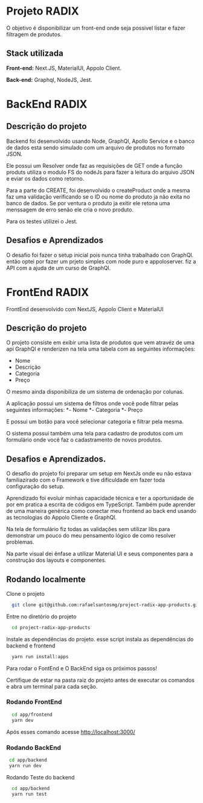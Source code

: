 
# Projeto RADIX

O objetivo é disponibilizar um front-end onde seja possivel listar e fazer filtragem de produtos.
## Stack utilizada

**Front-end:** Next.JS, MaterialUI, Appolo Client.

**Back-end:** Graphql, NodeJS, Jest.

# BackEnd RADIX

## Descrição do projeto

Backend foi desenvolvido usando Node, GraphQl, Apollo Service e o banco de dados
esta sendo simulado com um arquivo de produtos no formato JSON.

Ele possui um Resolver onde faz as requisições de GET onde a função produts utiliza
o modulo FS do nodeJs para fazer a leitura do arquivo JSON e eviar os dados como
retorno.

Para a parte do CREATE, foi desenvolvido o createProduct onde a mesma faz uma validação
verificando se o ID ou nome do produto ja não exita no banco de dados. Se por
ventura o produto ja exitir ele retona uma menssagem de erro senão ele cria o novo 
produto.

Para os testes utilizei o Jest.

## Desafios e Aprendizados

O desafio foi fazer o setup inicial pois nunca tinha trabalhado con GraphQl.
então optei por fazer um prjeto simples com node puro e appoloserver.
fiz a API com a ajuda de um curso de GraphQl.

# FrontEnd RADIX

FrontEnd desenvolvido com NextJS, Appolo Client e MaterialUI

## Descrição do projeto

O projeto consiste em exibir uma lista de produtos que vem atravéz de uma api
GraphQl e renderizen na tela uma tabela com as seguintes informações:

- Nome
- Descrição
- Categoria
- Preço

O mesmo ainda disponibiliza de um sistema de ordenação por colunas.

A aplicação possui um sistema de filtros onde você pode filtrar pelas seguintes
informações:
*- Nome
*- Categoria
*- Preço

E possui um botão para você selecionar categoria e filtrar pela mesma.

O sistema possui também uma tela para cadastro de produtos com um formulário
onde você faz o cadastramento de novos produtos.

## Desafios e Aprendizados.

O desafio do projeto foi preparar um setup em NextJs onde eu não estava familiazirado
com o Framework e tive dificuldade em fazer toda configuração do setup.

Aprendizado foi evoluir minhas capacidade técnica e ter a oportunidade de por em pratica
a escrita de códigos em TypeScript.
Também pude aprender de uma maneira genérica como conectar meu frontend ao back end
usando as tecnologias do Appolo Cliente e GraphQl.

Na tela de formulário fiz todas as validações sem utilizar libs para demonstrar
um pouco do meu pensamento lógico de como resolver problemas.

Na parte visual dei ênfase a utilizar Material UI e seus componentes para a
construção dos layouts e componentes.

## Rodando localmente

Clone o projeto

```bash
  git clone git@github.com:rafaelsantosmg/project-radix-app-products.git
```

Entre no diretório do projeto

```bash
  cd project-radix-app-products
```

Instale as dependências do projeto. esse script instala as dependências do backend e frontend

```bash
  yarn run install:apps
```

Para rodar o FontEnd e O BackEnd siga os próximos passos!

Certifique de estar na pasta raiz do projeto antes de executar os comandos
e abra um terminal para cada seção.

### Rodando FrontEnd

```bash
  cd app/frontend
  yarn dev
```

Após esses comando acesse [http://localhost:3000/](http://localhost:3000/)

### Rodando BackEnd
 
 ```bash
  cd app/backend
  yarn run dev
 ```

 Rodando Teste do backend
```bash
  cd app/backend
  yarn run test
